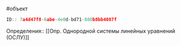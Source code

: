#объект

```javascript
ID:: 7a4d47f8-6abe-4e0d-bd71-880b8bb4087f
```

Определения:: [[Опр. Однородной системы линейных уравнений (ОСЛУ)]]